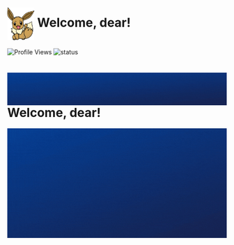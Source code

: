 # <img align="center" src="./assets/eevee.png" height="75px" /> Welcome, dear!

![Profile Views](https://komarev.com/ghpvc/?username=Javiercuba) ![status](https://img.shields.io/badge/status-up-brightgreen)

# <img align="center" src="./inicio.gif"  width="100%" height="75px" /> Welcome, dear!

![me](./inicio.gif)
</br>
</br>

<br/> <br/>
